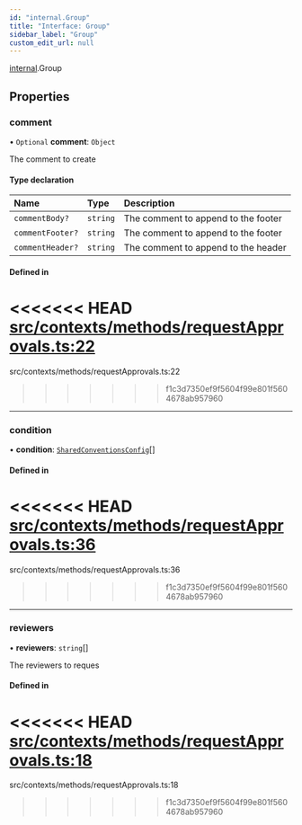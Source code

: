 ```yaml
---
id: "internal.Group"
title: "Interface: Group"
sidebar_label: "Group"
custom_edit_url: null
---
```


<!-- @format -->

[internal](../modules/internal.md).Group

## Properties

### comment

• `Optional` **comment**: `Object`

The comment to create

#### Type declaration

| Name             | Type     | Description                         |
| :--------------- | :------- | :---------------------------------- |
| `commentBody?`   | `string` | The comment to append to the footer |
| `commentFooter?` | `string` | The comment to append to the footer |
| `commentHeader?` | `string` | The comment to append to the header |

#### Defined in

<<<<<<< HEAD
[src/contexts/methods/requestApprovals.ts:22](https://github.com/Resnovas/smartcloud/blob/b9e22a9/src/contexts/methods/requestApprovals.ts#L22)
=======
src/contexts/methods/requestApprovals.ts:22

> > > > > > > f1c3d7350ef9f5604f99e801f5604678ab957960

---

### condition

• **condition**: [`SharedConventionsConfig`](internal.SharedConventionsConfig.md)[]

#### Defined in

<<<<<<< HEAD
[src/contexts/methods/requestApprovals.ts:36](https://github.com/Resnovas/smartcloud/blob/b9e22a9/src/contexts/methods/requestApprovals.ts#L36)
=======
src/contexts/methods/requestApprovals.ts:36

> > > > > > > f1c3d7350ef9f5604f99e801f5604678ab957960

---

### reviewers

• **reviewers**: `string`[]

The reviewers to reques

#### Defined in

<<<<<<< HEAD
[src/contexts/methods/requestApprovals.ts:18](https://github.com/Resnovas/smartcloud/blob/b9e22a9/src/contexts/methods/requestApprovals.ts#L18)
=======
src/contexts/methods/requestApprovals.ts:18

> > > > > > > f1c3d7350ef9f5604f99e801f5604678ab957960
